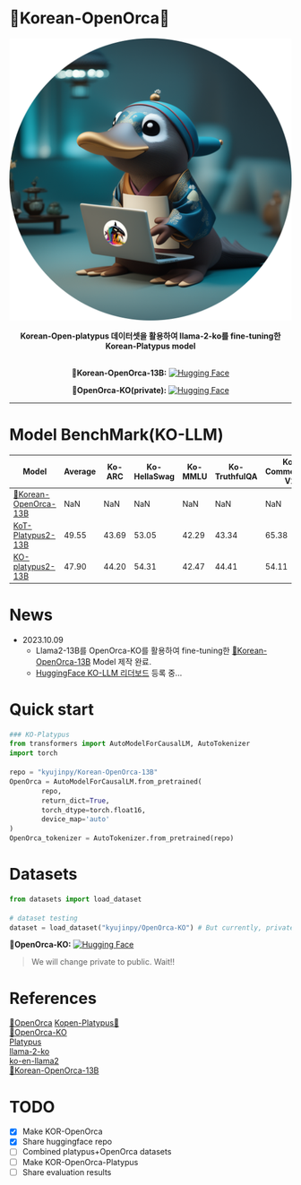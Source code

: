 # 🐳Korean-OpenOrca🐳
![Korean-OpenOrca](./Korean-OpenOrca.png)
<div align='center'>
<strong>Korean-Open-platypus 데이터셋을 활용하여 llama-2-ko를 fine-tuning한 Korean-Platypus model</strong> 
<br></br>

**🐳Korean-OpenOrca-13B:** [![Hugging Face](https://img.shields.io/badge/%F0%9F%A4%97%20Hugging%20Face-Spaces-blue)](https://huggingface.co/kyujinpy/Korean-OpenOrca-13B)  
   
**🐳OpenOrca-KO(private):** [![Hugging Face](https://img.shields.io/badge/%F0%9F%A4%97%20Hugging%20Face-Spaces-blue)](https://huggingface.co/datasets/kyujinpy/OpenOrca-KO)    
  
---
</div>

# Model BenchMark(KO-LLM)  
| Model | Average | Ko-ARC | Ko-HellaSwag | Ko-MMLU | Ko-TruthfulQA | Ko-CommonGen V2 | Dataset | Base_model |  
| --- | --- | --- | --- | --- | --- | --- | --- | --- |  
| [🐳Korean-OpenOrca-13B](https://huggingface.co/kyujinpy/Korean-OpenOrca-13B) | NaN | NaN | NaN | NaN | NaN | NaN | [🐳OpenOrca-KO(private)](https://huggingface.co/kyujinpy/Korean-OpenOrca-13B) | ko-en-llama2-13b |  
| [KoT-Platypus2-13B](https://huggingface.co/kyujinpy/KoT-platypus2-13B) | 49.55 | 43.69 | 53.05 | 42.29 | 43.34 | 65.38 | [KoCoT](https://huggingface.co/datasets/kyujinpy/KoCoT_2000) | KO-platypus2-13B | 
| [KO-platypus2-13B](https://huggingface.co/kyujinpy/KO-Platypus2-13B) | 47.90 | 44.20 | 54.31 | 42.47 | 44.41 | 54.11 | [KOpen-platyus](https://huggingface.co/datasets/kyujinpy/KOpen-platypus) | ko-en-llama2-13b |  
  

# News
- 2023.10.09
   - Llama2-13B를 OpenOrca-KO를 활용하여 fine-tuning한 [🐳Korean-OpenOrca-13B](https://huggingface.co/kyujinpy/Korean-OpenOrca-13B) Model 제작 완료.  
   - [HuggingFace KO-LLM 리더보드](https://huggingface.co/spaces/upstage/open-ko-llm-leaderboard) 등록 중...

   
# Quick start
```python
### KO-Platypus
from transformers import AutoModelForCausalLM, AutoTokenizer
import torch

repo = "kyujinpy/Korean-OpenOrca-13B"
OpenOrca = AutoModelForCausalLM.from_pretrained(
        repo,
        return_dict=True,
        torch_dtype=torch.float16,
        device_map='auto'
)
OpenOrca_tokenizer = AutoTokenizer.from_pretrained(repo)

```

# Datasets
```python
from datasets import load_dataset

# dataset testing
dataset = load_dataset("kyujinpy/OpenOrca-KO") # But currently, private repo. Please wait!
```  
**🐳OpenOrca-KO:** [![Hugging Face](https://img.shields.io/badge/%F0%9F%A4%97%20Hugging%20Face-Spaces-blue)](https://huggingface.co/datasets/kyujinpy/OpenOrca-KO)   
> We will change private to public. Wait!!

     
# References
[🐳OpenOrca](https://huggingface.co/datasets/Open-Orca/OpenOrca) 
[Kopen-Platypus🥮](https://huggingface.co/datasets/kyujinpy/KOpen-platypus)   
[🐳OpenOrca-KO](https://huggingface.co/datasets/kyujinpy/OpenOrca-KO)  
[Platypus](https://github.com/arielnlee/Platypus)  
[llama-2-ko](https://huggingface.co/beomi/llama-2-ko-7b)  
[ko-en-llama2](https://huggingface.co/hyunseoki/ko-en-llama2-13b)  
[🐳Korean-OpenOrca-13B](https://huggingface.co/kyujinpy/Korean-OpenOrca-13B)
  
# TODO
- [x] Make KOR-OpenOrca
- [x] Share huggingface repo
- [ ] Combined platypus+OpenOrca datasets
- [ ] Make KOR-OpenOrca-Platypus
- [ ] Share evaluation results  
